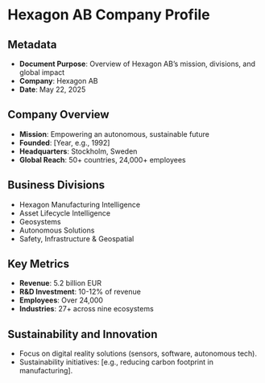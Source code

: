 # Hexagon AB Company Profile

## Metadata

- **Document Purpose**: Overview of Hexagon AB’s mission, divisions, and global impact
- **Company**: Hexagon AB
- **Date**: May 22, 2025

## Company Overview

- **Mission**: Empowering an autonomous, sustainable future
- **Founded**: [Year, e.g., 1992]
- **Headquarters**: Stockholm, Sweden
- **Global Reach**: 50+ countries, 24,000+ employees

## Business Divisions

- Hexagon Manufacturing Intelligence
- Asset Lifecycle Intelligence
- Geosystems
- Autonomous Solutions
- Safety, Infrastructure & Geospatial

## Key Metrics

- **Revenue**: 5.2 billion EUR
- **R&D Investment**: 10-12% of revenue
- **Employees**: Over 24,000
- **Industries**: 27+ across nine ecosystems

## Sustainability and Innovation

- Focus on digital reality solutions (sensors, software, autonomous tech).
- Sustainability initiatives: [e.g., reducing carbon footprint in manufacturing].
